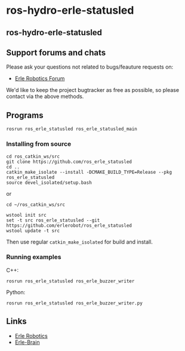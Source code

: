 # ros-hydro-erle-statusled

ros-hydro-erle-statusled
------------------

Support forums and chats
------------------------

Please ask your questions not related to bugs/feauture requests on:

- [Erle Robotics Forum](http://forum.erlerobotics.com/)

We'd like to keep the project bugtracker as free as possible, so please contact via the above methods.

Programs
-------- 

```
rosrun ros_erle_statusled ros_erle_statusled_main
```

### Installing from source

```
cd ros_catkin_ws/src
git clone https://github.com/ros_erle_statusled
cd ..
catkin_make_isolate --install -DCMAKE_BUILD_TYPE=Release --pkg ros_erle_statusled
source devel_isolated/setup.bash
```
or 

```
cd ~/ros_catkin_ws/src

wstool init src 
set -t src ros_erle_statusled --git https://github.com/erlerobot/ros_erle_statusled
wstool update -t src
```
Then use regular `catkin_make_isolated` for build and install.

### Running examples
C++:
```
rosrun ros_erle_statusled ros_erle_buzzer_writer
```

Python:
```
rosrun ros_erle_statusled ros_erle_buzzer_writer.py
```

Links
-----

  - [Erle Robotics](www.erlerobotics.com)
  - [Erle-Brain](https://erlerobotics.com/blog/product/erle-brain/)
